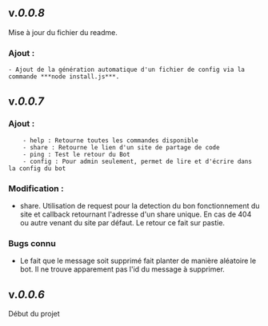 ## v.***0.0.8***

Mise à jour du fichier du readme.

### **Ajout** :
	- Ajout de la génération automatique d'un fichier de config via la commande ***node install.js***.	

## v.***0.0.7***

### **Ajout** :
        - help : Retourne toutes les commandes disponible
        - share : Retourne le lien d'un site de partage de code
        - ping : Test le retour du Bot
        - config : Pour admin seulement, permet de lire et d'écrire dans la config du bot

### **Modification** :
- share. Utilisation de request pour la detection du bon fonctionnement du site
et callback retournant l'adresse d'un share unique. En cas de 404 ou autre venant du site par défaut.
Le retour ce fait sur pastie.

### **Bugs connu**
 - Le fait que le message soit supprimé fait planter de manière aléatoire le bot.
        Il ne trouve apparement pas l'id du message à supprimer.

## v.***0.0.6***

Début du projet
